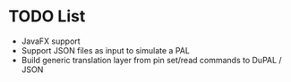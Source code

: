 # TODO List

- JavaFX support
- Support JSON files as input to simulate a PAL
- Build generic translation layer from pin set/read commands to DuPAL / JSON